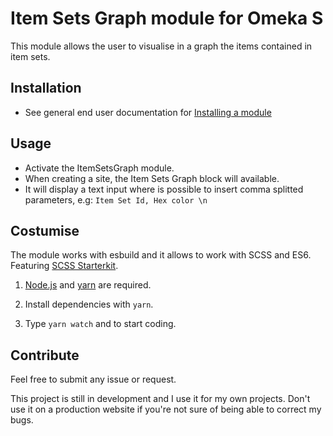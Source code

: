 # Item Sets Graph module for Omeka S

This module allows the user to visualise in a graph the items contained in item sets.

## Installation

* See general end user documentation for [Installing a module](http://omeka.org/s/docs/user-manual/modules/#installing-modules)

## Usage

* Activate the ItemSetsGraph module.
* When creating a site, the Item Sets Graph block will available. 
* It will display a text input where is possible to insert comma splitted parameters, e.g: `Item Set Id, Hex color \n`

## Costumise

The module works with esbuild and it allows to work with SCSS and ES6. Featuring [SCSS Starterkit](https://github.com/sinanatra/scss-starterkit).

1. [Node.js](https://nodejs.org/en/) and [yarn](https://classic.yarnpkg.com/en/docs/install/#mac-stable) are required.

2. Install dependencies with `yarn`.

3. Type `yarn watch` and to start coding. 


## Contribute

Feel free to submit any issue or request.

This project is still in development and I use it for my own projects. Don't use it on a production website if you're not sure of being able to correct my bugs.